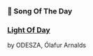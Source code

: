 ### 🎵 Song Of The Day

### [Light Of Day](https://open.spotify.com/track/58sa3HUZL71gpMB6XvhaUo)

by ODESZA, Ólafur Arnalds
